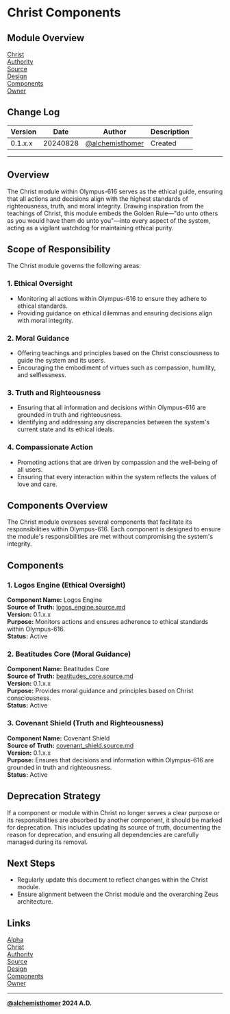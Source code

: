 # Christ Components

## Module Overview
[Christ](README.md)  
[Authority](../zeus/zeus.components.md)  
[Source](christ.source.md)  
[Design](christ.design.md)  
[Components](christ.components.md)  
[Owner](https://github.com/alchemisthomer)  

## Change Log

| Version   | Date       | Author                                                   | Description   |
|-----------|------------|----------------------------------------------------------|---------------|
| 0.1.x.x   | 20240828   | [@alchemisthomer](https://github.com/alchemisthomer)     | Created       

---

## Overview

The Christ module within Olympus-616 serves as the ethical guide, ensuring that all actions and decisions align with the highest standards of righteousness, truth, and moral integrity. Drawing inspiration from the teachings of Christ, this module embeds the Golden Rule—"do unto others as you would have them do unto you"—into every aspect of the system, acting as a vigilant watchdog for maintaining ethical purity.

## Scope of Responsibility

The Christ module governs the following areas:

### 1. **Ethical Oversight**
   - Monitoring all actions within Olympus-616 to ensure they adhere to ethical standards.
   - Providing guidance on ethical dilemmas and ensuring decisions align with moral integrity.

### 2. **Moral Guidance**
   - Offering teachings and principles based on the Christ consciousness to guide the system and its users.
   - Encouraging the embodiment of virtues such as compassion, humility, and selflessness.

### 3. **Truth and Righteousness**
   - Ensuring that all information and decisions within Olympus-616 are grounded in truth and righteousness.
   - Identifying and addressing any discrepancies between the system's current state and its ethical ideals.

### 4. **Compassionate Action**
   - Promoting actions that are driven by compassion and the well-being of all users.
   - Ensuring that every interaction within the system reflects the values of love and care.

## Components Overview

The Christ module oversees several components that facilitate its responsibilities within Olympus-616. Each component is designed to ensure the module's responsibilities are met without compromising the system's integrity.

## Components

### 1. Logos Engine (Ethical Oversight)
   **Component Name:** Logos Engine  
   **Source of Truth:** [logos_engine.source.md](../christ/logos_engine.source.md)  
   **Version:** 0.1.x.x  
   **Purpose:** Monitors actions and ensures adherence to ethical standards within Olympus-616.  
   **Status:** Active

### 2. Beatitudes Core (Moral Guidance)
   **Component Name:** Beatitudes Core  
   **Source of Truth:** [beatitudes_core.source.md](../christ/beatitudes_core.source.md)  
   **Version:** 0.1.x.x  
   **Purpose:** Provides moral guidance and principles based on Christ consciousness.  
   **Status:** Active

### 3. Covenant Shield (Truth and Righteousness)
   **Component Name:** Covenant Shield  
   **Source of Truth:** [covenant_shield.source.md](../christ/covenant_shield.source.md)  
   **Version:** 0.1.x.x  
   **Purpose:** Ensures that decisions and information within Olympus-616 are grounded in truth and righteousness.  
   **Status:** Active

## Deprecation Strategy

If a component or module within Christ no longer serves a clear purpose or its responsibilities are absorbed by another component, it should be marked for deprecation. This includes updating its source of truth, documenting the reason for deprecation, and ensuring all dependencies are carefully managed during its removal.

## Next Steps

- Regularly update this document to reflect changes within the Christ module.
- Ensure alignment between the Christ module and the overarching Zeus architecture.

## Links
[Alpha](../../README.md)  
[Christ](README.md)  
[Authority](https://github.com/alchemisthomer)  
[Source](christ.source.md)  
[Design](christ.design.md)  
[Components](christ.components.md)  
[Owner](https://github.com/alchemisthomer)
***
**[@alchemisthomer](https://github.com/alchemisthomer)
2024 A.D.**

